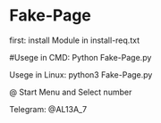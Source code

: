 # Fake-Page

first:
install Module in install-req.txt


#Usege in CMD:
Python Fake-Page.py

Usege in Linux:
python3 Fake-Page.py

@ Start Menu and Select number

Telegram: @AL13A_7
